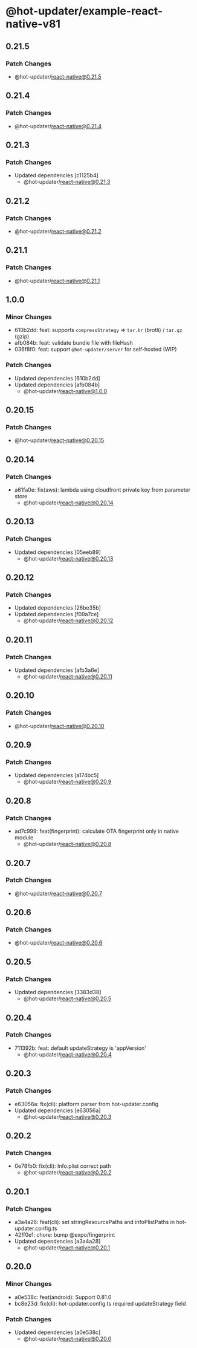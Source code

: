 # @hot-updater/example-react-native-v81

## 0.21.5

### Patch Changes

- @hot-updater/react-native@0.21.5

## 0.21.4

### Patch Changes

- @hot-updater/react-native@0.21.4

## 0.21.3

### Patch Changes

- Updated dependencies [c1125b4]
  - @hot-updater/react-native@0.21.3

## 0.21.2

### Patch Changes

- @hot-updater/react-native@0.21.2

## 0.21.1

### Patch Changes

- @hot-updater/react-native@0.21.1

## 1.0.0

### Minor Changes

- 610b2dd: feat: supports `compressStrategy` => `tar.br` (brotli) / `tar.gz` (gzip)
- afb084b: feat: validate bundle file with fileHash
- 036f8f0: feat: support `@hot-updater/server` for self-hosted (WIP)

### Patch Changes

- Updated dependencies [610b2dd]
- Updated dependencies [afb084b]
  - @hot-updater/react-native@1.0.0

## 0.20.15

### Patch Changes

- @hot-updater/react-native@0.20.15

## 0.20.14

### Patch Changes

- a61fa0e: fix(aws): lambda using cloudfront private key from parameter store
  - @hot-updater/react-native@0.20.14

## 0.20.13

### Patch Changes

- Updated dependencies [05eeb89]
  - @hot-updater/react-native@0.20.13

## 0.20.12

### Patch Changes

- Updated dependencies [26be35b]
- Updated dependencies [f09a7ce]
  - @hot-updater/react-native@0.20.12

## 0.20.11

### Patch Changes

- Updated dependencies [afb3a6e]
  - @hot-updater/react-native@0.20.11

## 0.20.10

### Patch Changes

- @hot-updater/react-native@0.20.10

## 0.20.9

### Patch Changes

- Updated dependencies [a174bc5]
  - @hot-updater/react-native@0.20.9

## 0.20.8

### Patch Changes

- ad7c999: feat(fingerprint): calculate OTA fingerprint only in native module
  - @hot-updater/react-native@0.20.8

## 0.20.7

### Patch Changes

- @hot-updater/react-native@0.20.7

## 0.20.6

### Patch Changes

- @hot-updater/react-native@0.20.6

## 0.20.5

### Patch Changes

- Updated dependencies [3383d38]
  - @hot-updater/react-native@0.20.5

## 0.20.4

### Patch Changes

- 711392b: feat: default updateStrategy is 'appVersion'
  - @hot-updater/react-native@0.20.4

## 0.20.3

### Patch Changes

- e63056a: fix(cli): platform parser from hot-updater.config
- Updated dependencies [e63056a]
  - @hot-updater/react-native@0.20.3

## 0.20.2

### Patch Changes

- 0e78fb0: fix(cli): Info.plist correct path
  - @hot-updater/react-native@0.20.2

## 0.20.1

### Patch Changes

- a3a4a28: feat(cli): set stringResourcePaths and infoPlistPaths in hot-updater.config.ts
- 42ff0e1: chore: bump @expo/fingerprint
- Updated dependencies [a3a4a28]
  - @hot-updater/react-native@0.20.1

## 0.20.0

### Minor Changes

- a0e538c: feat(android): Support 0.81.0
- bc8e23d: fix(cli): hot-updater.config.ts required updateStrategy field

### Patch Changes

- Updated dependencies [a0e538c]
  - @hot-updater/react-native@0.20.0
